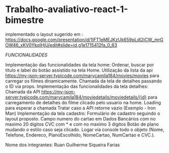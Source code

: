 # Trabalho-avaliativo-react-1-bimestre

implementado o layout sugerido em : https://docs.google.com/presentation/d/1lFT1eMEJKzUk659pLdl2jCW_mrGOW46_xKV0YkqIHjU/edit#slide=id.g1e1715412fa_0_63
 
*FUNCIONALIDADES*

Implementação das funcionalidades da tela home:
Ordenar, buscar por titulo e label do botão assistido na tela Home.
Utilização da lista da api https://my-json-server.typicode.com/marycamila184/movies/movies para carregar os filmes dinamicamente.
Chamada da tela de detalhes passando o ID via props.
Implementação das funcionalidades da tela detalhes:
Chamada da API https://my-json-server.typicode.com/marycamila184/moviedetails/moviedetails/{id} para carregamento de detalhes do filme clicado pelo usuario na home. 
Loading para esperar a chamada
Tratar caso a API retorne vazio (Exemplo - Iron Man)
Implementação da tela cadastro:
Formulário de cadastro seguindo o layout proposto.
Campo numero do cartao em Dados Bancários com no maximo 20 digitos
CVC com * e com no maximo 3 digitos
Botão de plano mudando o estilo caso seja clicado. 
Logar via console todo o objeto (Nome, Telefone, Endereco, PlanoEscolhido, NomeCartao, NumCartao e CVC.). 

Nome dos integrantes: Ruan Guilherme Siqueira Farias
